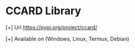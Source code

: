 # CCARD Library
[+] Url https://pypi.org/project/ccard/

[+] Available on (Windows, Linux, Termux, Debian)

